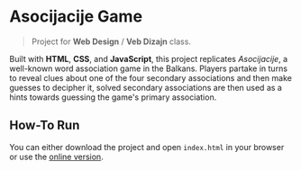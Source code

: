 # Asocijacije Game
> Project for **Web Design** / **Veb Dizajn** class.

Built with **HTML**, **CSS**, and **JavaScript**, this project replicates _Asocijacije_, a well-known word association game in the Balkans. Players partake in turns to reveal clues about one of the four secondary associations and then make guesses to decipher it, solved secondary associations are then used as a hints towards guessing the game's primary association.

## How-To Run

You can either download the project and open `index.html` in your browser or use the [online version](https://renatusrs.github.io/Asocijacije-Game/).
